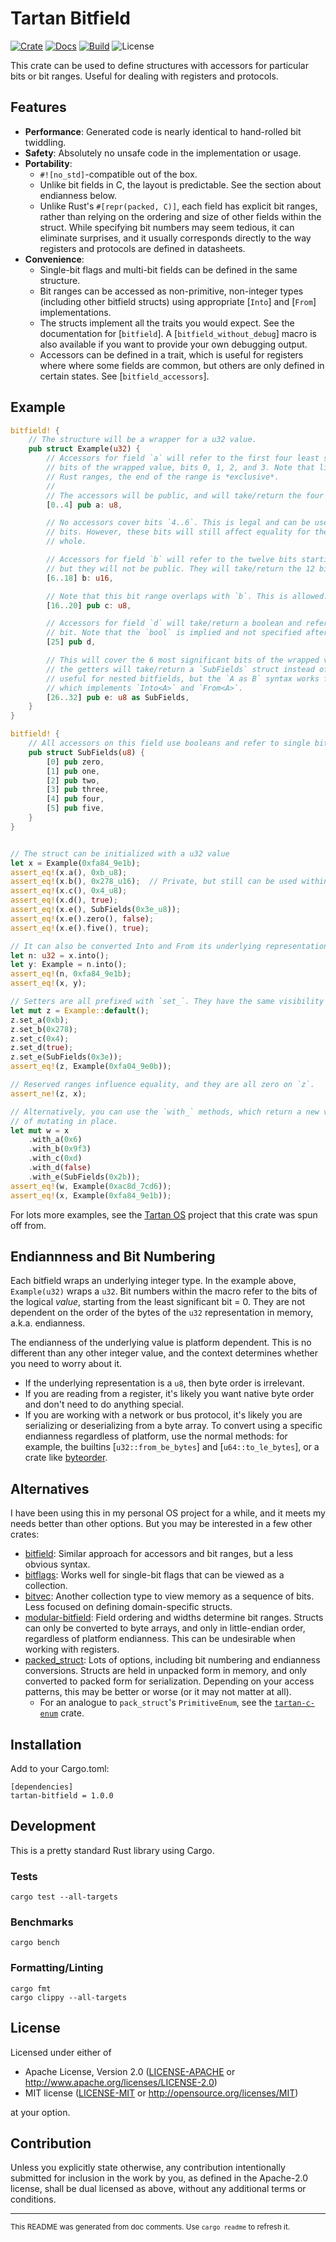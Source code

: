 # Tartan Bitfield

[![Crate](https://img.shields.io/crates/v/tartan-bitfield)](https://crates.io/crates/tartan-bitfield)
[![Docs](https://img.shields.io/docsrs/tartan-bitfield)](https://docs.rs/tartan-bitfield)
[![Build](https://github.com/cimbul/tartan-bitfield/actions/workflows/build.yml/badge.svg)](https://github.com/cimbul/tartan-bitfield/actions/workflows/build.yml)
![License](https://img.shields.io/crates/l/tartan-bitfield)

This crate can be used to define structures with accessors for particular bits or
bit ranges. Useful for dealing with registers and protocols.

## Features

  * **Performance**: Generated code is nearly identical to hand-rolled bit twiddling.
  * **Safety**: Absolutely no unsafe code in the implementation or usage.
  * **Portability**:
    * `#![no_std]`-compatible out of the box.
    * Unlike bit fields in C, the layout is predictable. See the section about
      endianness below.
    * Unlike Rust's `#[repr(packed, C)]`, each field has explicit bit ranges, rather
      than relying on the ordering and size of other fields within the struct. While
      specifying bit numbers may seem tedious, it can eliminate surprises, and it
      usually corresponds directly to the way registers and protocols are defined in
      datasheets.
  * **Convenience**:
    * Single-bit flags and multi-bit fields can be defined in the same structure.
    * Bit ranges can be accessed as non-primitive, non-integer types (including other
      bitfield structs) using appropriate [`Into`] and [`From`] implementations.
    * The structs implement all the traits you would expect. See the documentation
      for [`bitfield`]. A [`bitfield_without_debug`] macro is also available if you
      want to provide your own debugging output.
    * Accessors can be defined in a trait, which is useful for registers where where
      some fields are common, but others are only defined in certain states. See
      [`bitfield_accessors`].

## Example

```rust
bitfield! {
    // The structure will be a wrapper for a u32 value.
    pub struct Example(u32) {
        // Accessors for field `a` will refer to the first four least significant
        // bits of the wrapped value, bits 0, 1, 2, and 3. Note that like normal
        // Rust ranges, the end of the range is *exclusive*.
        //
        // The accessors will be public, and will take/return the four bits as a `u8`.
        [0..4] pub a: u8,

        // No accessors cover bits `4..6`. This is legal and can be used for reserved
        // bits. However, these bits will still affect equality for the struct as a
        // whole.

        // Accessors for field `b` will refer to the twelve bits starting at bit 6,
        // but they will not be public. They will take/return the 12 bits as a `u16`.
        [6..18] b: u16,

        // Note that this bit range overlaps with `b`. This is allowed.
        [16..20] pub c: u8,

        // Accessors for field `d` will take/return a boolean and refer to a single
        // bit. Note that the `bool` is implied and not specified after the name.
        [25] pub d,

        // This will cover the 6 most significant bits of the wrapped value, but
        // the getters will take/return a `SubFields` struct instead of `u8`. This is
        // useful for nested bitfields, but the `A as B` syntax works for any `B`
        // which implements `Into<A>` and `From<A>`.
        [26..32] pub e: u8 as SubFields,
    }
}

bitfield! {
    // All accessors on this field use booleans and refer to single bits
    pub struct SubFields(u8) {
        [0] pub zero,
        [1] pub one,
        [2] pub two,
        [3] pub three,
        [4] pub four,
        [5] pub five,
    }
}


// The struct can be initialized with a u32 value
let x = Example(0xfa84_9e1b);
assert_eq!(x.a(), 0xb_u8);
assert_eq!(x.b(), 0x278_u16);  // Private, but still can be used within the module
assert_eq!(x.c(), 0x4_u8);
assert_eq!(x.d(), true);
assert_eq!(x.e(), SubFields(0x3e_u8));
assert_eq!(x.e().zero(), false);
assert_eq!(x.e().five(), true);

// It can also be converted Into and From its underlying representation
let n: u32 = x.into();
let y: Example = n.into();
assert_eq!(n, 0xfa84_9e1b);
assert_eq!(x, y);

// Setters are all prefixed with `set_`. They have the same visibility as the getters.
let mut z = Example::default();
z.set_a(0xb);
z.set_b(0x278);
z.set_c(0x4);
z.set_d(true);
z.set_e(SubFields(0x3e));
assert_eq!(z, Example(0xfa04_9e0b));

// Reserved ranges influence equality, and they are all zero on `z`.
assert_ne!(z, x);

// Alternatively, you can use the `with_` methods, which return a new value instead
// of mutating in place.
let mut w = x
    .with_a(0x6)
    .with_b(0x9f3)
    .with_c(0xd)
    .with_d(false)
    .with_e(SubFields(0x2b));
assert_eq!(w, Example(0xac8d_7cd6));
assert_eq!(x, Example(0xfa84_9e1b));
```

For lots more examples, see the [Tartan OS](https://github.com/cimbul/tartan-os)
project that this crate was spun off from.

## Endiannness and Bit Numbering

Each bitfield wraps an underlying integer type. In the example above, `Example(u32)`
wraps a `u32`. Bit numbers within the macro refer to the bits of the logical _value_,
starting from the least significant bit = 0. They are not dependent on the order of
the bytes of the `u32` representation in memory, a.k.a. endianness.

The endianness of the underlying value is platform dependent. This is no different
than any other integer value, and the context determines whether you need to worry
about it.
  * If the underlying representation is a `u8`, then byte order is irrelevant.
  * If you are reading from a register, it's likely you want native byte order and
    don't need to do anything special.
  * If you are working with a network or bus protocol, it's likely you are serializing
    or deserializing from a byte array. To convert using a specific endianness
    regardless of platform, use the normal methods: for example, the builtins
    [`u32::from_be_bytes`] and [`u64::to_le_bytes`], or a crate like
    [byteorder](https://docs.rs/byteorder/latest/byteorder/).

## Alternatives

I have been using this in my personal OS project for a while, and it meets my needs
better than other options. But you may be interested in a few other crates:
  * [bitfield](https://github.com/dzamlo/rust-bitfield): Similar approach for
    accessors and bit ranges, but a less obvious syntax.
  * [bitflags](https://docs.rs/bitflags/latest/bitflags/): Works well for single-bit
    flags that can be viewed as a collection.
  * [bitvec](https://docs.rs/bitvec/latest/bitvec/): Another collection type to view
    memory as a sequence of bits. Less focused on defining domain-specific structs.
  * [modular-bitfield](https://docs.rs/modular-bitfield/latest/modular_bitfield/):
    Field ordering and widths determine bit ranges. Structs can only be converted to
    byte arrays, and only in little-endian order, regardless of platform endianness.
    This can be undesirable when working with registers.
  * [packed_struct](https://docs.rs/packed_struct/0.10.0/packed_struct/): Lots of
    options, including bit numbering and endianness conversions. Structs are held
    in unpacked form in memory, and only converted to packed form for serialization.
    Depending on your access patterns, this may be better or worse (or it may not
    matter at all).
      * For an analogue to `pack_struct`'s `PrimitiveEnum`, see the
        [`tartan-c-enum`](https://github.com/cimbul/tartan-c-enum) crate.

## Installation

Add to your Cargo.toml:
```
[dependencies]
tartan-bitfield = 1.0.0
```

## Development

This is a pretty standard Rust library using Cargo.

### Tests

```
cargo test --all-targets
```

### Benchmarks

```
cargo bench
```

### Formatting/Linting

```
cargo fmt
cargo clippy --all-targets
```

## License

Licensed under either of

 * Apache License, Version 2.0
   ([LICENSE-APACHE](LICENSE-APACHE) or http://www.apache.org/licenses/LICENSE-2.0)
 * MIT license
   ([LICENSE-MIT](LICENSE-MIT) or http://opensource.org/licenses/MIT)

at your option.

## Contribution

Unless you explicitly state otherwise, any contribution intentionally submitted
for inclusion in the work by you, as defined in the Apache-2.0 license, shall be
dual licensed as above, without any additional terms or conditions.

---

<small>This README was generated from doc comments. Use `cargo readme` to refresh it.</small>
